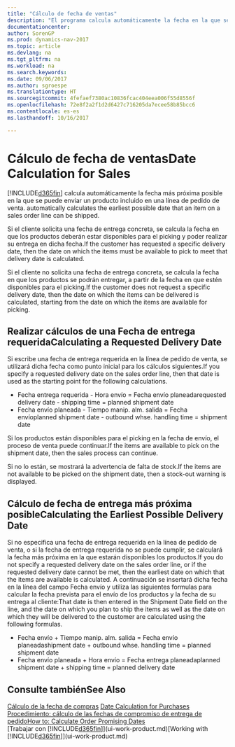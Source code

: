 ```yaml
---
title: "Cálculo de fecha de ventas"
description: "El programa calcula automáticamente la fecha en la que se debe solicitar un producto para tenerlo en el inventario en una fecha determinada. Esta es la fecha en la que puede contar con que los productos solicitados en una fecha determinada estén disponibles para picking."
documentationcenter: 
author: SorenGP
ms.prod: dynamics-nav-2017
ms.topic: article
ms.devlang: na
ms.tgt_pltfrm: na
ms.workload: na
ms.search.keywords: 
ms.date: 09/06/2017
ms.author: sgroespe
ms.translationtype: HT
ms.sourcegitcommit: 4fefaef7380ac10836fcac404eea006f55d8556f
ms.openlocfilehash: 72e8f2a2f1d2d6427c716205da7ecee58b85bcc6
ms.contentlocale: es-es
ms.lasthandoff: 10/16/2017

---
```

# <a name="date-calculation-for-sales"></a><span data-ttu-id="34571-104">Cálculo de fecha de ventas</span><span class="sxs-lookup"><span data-stu-id="34571-104">Date Calculation for Sales</span></span>
[!INCLUDE[d365fin](includes/d365fin_md.md)]<span data-ttu-id="34571-105"> calcula automáticamente la fecha más próxima posible en la que se puede enviar un producto incluido en una línea de pedido de venta.</span><span class="sxs-lookup"><span data-stu-id="34571-105"> automatically calculates the earliest possible date that an item on a sales order line can be shipped.</span></span>

<span data-ttu-id="34571-106">Si el cliente solicita una fecha de entrega concreta, se calcula la fecha en que los productos deberán estar disponibles para el picking y poder realizar su entrega en dicha fecha.</span><span class="sxs-lookup"><span data-stu-id="34571-106">If the customer has requested a specific delivery date, then the date on which the items must be available to pick to meet that delivery date is calculated.</span></span>

<span data-ttu-id="34571-107">Si el cliente no solicita una fecha de entrega concreta, se calcula la fecha en que los productos se podrán entregar, a partir de la fecha en que estén disponibles para el picking.</span><span class="sxs-lookup"><span data-stu-id="34571-107">If the customer does not request a specific delivery date, then the date on which the items can be delivered is calculated, starting from the date on which the items are available for picking.</span></span>

## <a name="calculating-a-requested-delivery-date"></a><span data-ttu-id="34571-108">Realizar cálculos de una Fecha de entrega requerida</span><span class="sxs-lookup"><span data-stu-id="34571-108">Calculating a Requested Delivery Date</span></span>
<span data-ttu-id="34571-109">Si escribe una fecha de entrega requerida en la línea de pedido de venta, se utilizará dicha fecha como punto inicial para los cálculos siguientes.</span><span class="sxs-lookup"><span data-stu-id="34571-109">If you specify a requested delivery date on the sales order line, then that date is used as the starting point for the following calculations.</span></span>

- <span data-ttu-id="34571-110">Fecha entrega requerida - Hora envío = Fecha envío planeada</span><span class="sxs-lookup"><span data-stu-id="34571-110">requested delivery date - shipping time = planned shipment date</span></span>
- <span data-ttu-id="34571-111">Fecha envío planeada - Tiempo manip. alm. salida = Fecha envío</span><span class="sxs-lookup"><span data-stu-id="34571-111">planned shipment date - outbound whse. handling time = shipment date</span></span>

<span data-ttu-id="34571-112">Si los productos están disponibles para el picking en la fecha de envío, el proceso de venta puede continuar.</span><span class="sxs-lookup"><span data-stu-id="34571-112">If the items are available to pick on the shipment date, then the sales process can continue.</span></span>

<span data-ttu-id="34571-113">Si no lo están, se mostrará la advertencia de falta de stock.</span><span class="sxs-lookup"><span data-stu-id="34571-113">If the items are not available to be picked on the shipment date, then a stock-out warning is displayed.</span></span>

## <a name="calculating-the-earliest-possible-delivery-date"></a><span data-ttu-id="34571-114">Cálculo de fecha de entrega más próxima posible</span><span class="sxs-lookup"><span data-stu-id="34571-114">Calculating the Earliest Possible Delivery Date</span></span>
<span data-ttu-id="34571-115">Si no especifica una fecha de entrega requerida en la línea de pedido de venta, o si la fecha de entrega requerida no se puede cumplir, se calculará la fecha más próxima en la que estarán disponibles los productos.</span><span class="sxs-lookup"><span data-stu-id="34571-115">If you do not specify a requested delivery date on the sales order line, or if the requested delivery date cannot be met, then the earliest date on which that the items are available is calculated.</span></span> <span data-ttu-id="34571-116">A continuación se insertará dicha fecha en la línea del campo Fecha envío y utiliza las siguientes formulas para calcular la fecha prevista para el envío de los productos y la fecha de su entrega al cliente:</span><span class="sxs-lookup"><span data-stu-id="34571-116">That date is then entered in the Shipment Date field on the line, and the date on which you plan to ship the items as well as the date on which they will be delivered to the customer are calculated using the following formulas.</span></span>

- <span data-ttu-id="34571-117">Fecha envío + Tiempo manip. alm. salida = Fecha envío planeada</span><span class="sxs-lookup"><span data-stu-id="34571-117">shipment date + outbound whse. handling time = planned shipment date</span></span>
- <span data-ttu-id="34571-118">Fecha envío planeada + Hora envío = Fecha entrega planeada</span><span class="sxs-lookup"><span data-stu-id="34571-118">planned shipment date + shipping time = planned delivery date</span></span>


## <a name="see-also"></a><span data-ttu-id="34571-119">Consulte también</span><span class="sxs-lookup"><span data-stu-id="34571-119">See Also</span></span>  
 <span data-ttu-id="34571-120">[Cálculo de la fecha de compras](purchasing-date-calculation-for-purchases.md) </span><span class="sxs-lookup"><span data-stu-id="34571-120">[Date Calculation for Purchases](purchasing-date-calculation-for-purchases.md) </span></span>  
 [<span data-ttu-id="34571-121">Procedimiento: cálculo de las fechas de compromiso de entrega de pedido</span><span class="sxs-lookup"><span data-stu-id="34571-121">How to: Calculate Order Promising Dates</span></span>](sales-how-to-calculate-order-promising-dates.md)  
 <span data-ttu-id="34571-122">[Trabajar con [!INCLUDE[d365fin](includes/d365fin_md.md)]](ui-work-product.md)</span><span class="sxs-lookup"><span data-stu-id="34571-122">[Working with [!INCLUDE[d365fin](includes/d365fin_md.md)]](ui-work-product.md)</span></span>

